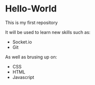 # Hello-World
This is my first repository


It will be used to learn new skills such as:
+ Socket.io
+ Git


As well as brusing up on:
+ CSS
+ HTML
+ Javascript
